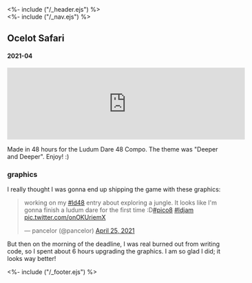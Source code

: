 <!DOCTYPE html>
<html>
<head>
<%- include ("/_header.ejs") %>
</head>
<body>
<div class="wrapper">
<%- include ("/_nav.ejs") %>
<section class="main-content">
<h1 class="post-title">Ocelot Safari</h1>
<h4 class="post-meta">2021-04</h4>

<iframe src="https://itch.io/embed/1013525?bg_color=8ecc74&amp;fg_color=291814&amp;link_color=e0964c&amp;border_color=f2cfb8" height="167" width="552" frameborder="0"><a href="https://pancelor.itch.io/ocelot-safari">Ocelot Safari by pancelor</a></iframe>

Made in 48 hours for the Ludum Dare 48 Compo. The theme was "Deeper and Deeper". Enjoy! :)

### graphics

I really thought I was gonna end up shipping the game with these graphics:

<blockquote class="twitter-tweet"><p lang="en" dir="ltr">working on my <a href="https://twitter.com/hashtag/ld48?src=hash&amp;ref_src=twsrc%5Etfw">#ld48</a> entry about exploring a jungle. It looks like I&#39;m gonna finish a ludum dare for the first time :D<a href="https://twitter.com/hashtag/pico8?src=hash&amp;ref_src=twsrc%5Etfw">#pico8</a> <a href="https://twitter.com/hashtag/ldjam?src=hash&amp;ref_src=twsrc%5Etfw">#ldjam</a> <a href="https://t.co/onOKUriemX">pic.twitter.com/onOKUriemX</a></p>&mdash; pancelor (@pancelor) <a href="https://twitter.com/pancelor/status/1386190295574876164?ref_src=twsrc%5Etfw">April 25, 2021</a></blockquote> <script async src="https://platform.twitter.com/widgets.js" charset="utf-8"></script>

But then on the morning of the deadline, I was real burned out from writing code, so I spent about 6 hours upgrading the graphics. I am so glad I did; it looks way better!

</section>
<%- include ("/_footer.ejs") %>
</body>
</html>
